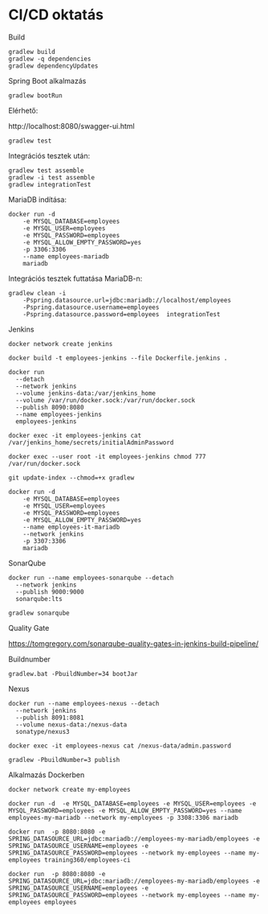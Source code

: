 # CI/CD oktatás

Build

```
gradlew build
gradlew -q dependencies 
gradlew dependencyUpdates
```

Spring Boot alkalmazás

```
gradlew bootRun
```

Elérhető:

http://localhost:8080/swagger-ui.html

```
gradlew test
```

Integrációs tesztek után:

```
gradlew test assemble
gradlew -i test assemble
gradlew integrationTest
```

MariaDB indítása:

```
docker run -d   
    -e MYSQL_DATABASE=employees    
    -e MYSQL_USER=employees    
    -e MYSQL_PASSWORD=employees    
    -e MYSQL_ALLOW_EMPTY_PASSWORD=yes   
    -p 3306:3306      
    --name employees-mariadb
    mariadb
```

Integrációs tesztek futtatása MariaDB-n:

```
gradlew clean -i 
    -Pspring.datasource.url=jdbc:mariadb://localhost/employees 
    -Pspring.datasource.username=employees 
    -Pspring.datasource.password=employees  integrationTest
```

Jenkins

```
docker network create jenkins

docker build -t employees-jenkins --file Dockerfile.jenkins .

docker run 
  --detach 
  --network jenkins 
  --volume jenkins-data:/var/jenkins_home 
  --volume /var/run/docker.sock:/var/run/docker.sock 
  --publish 8090:8080 
  --name employees-jenkins 
  employees-jenkins

docker exec -it employees-jenkins cat /var/jenkins_home/secrets/initialAdminPassword
```

```
docker exec --user root -it employees-jenkins chmod 777 /var/run/docker.sock

git update-index --chmod=+x gradlew
```

```
docker run -d   
    -e MYSQL_DATABASE=employees    
    -e MYSQL_USER=employees    
    -e MYSQL_PASSWORD=employees    
    -e MYSQL_ALLOW_EMPTY_PASSWORD=yes     
    --name employees-it-mariadb
    --network jenkins
    -p 3307:3306
    mariadb
```

SonarQube

```
docker run --name employees-sonarqube --detach 
  --network jenkins 
  --publish 9000:9000 
  sonarqube:lts
```

```
gradlew sonarqube
```

Quality Gate

https://tomgregory.com/sonarqube-quality-gates-in-jenkins-build-pipeline/

Buildnumber

```
gradlew.bat -PbuildNumber=34 bootJar
```

Nexus

```
docker run --name employees-nexus --detach
  --network jenkins
  --publish 8091:8081
  --volume nexus-data:/nexus-data
  sonatype/nexus3

docker exec -it employees-nexus cat /nexus-data/admin.password
```

```
gradlew -PbuildNumber=3 publish
```

Alkalmazás Dockerben

```
docker network create my-employees

docker run -d  -e MYSQL_DATABASE=employees -e MYSQL_USER=employees -e MYSQL_PASSWORD=employees -e MYSQL_ALLOW_EMPTY_PASSWORD=yes --name employees-my-mariadb --network my-employees -p 3308:3306 mariadb

docker run  -p 8080:8080 -e SPRING_DATASOURCE_URL=jdbc:mariadb://employees-my-mariadb/employees -e SPRING_DATASOURCE_USERNAME=employees -e SPRING_DATASOURCE_PASSWORD=employees --network my-employees --name my-employees training360/employees-ci

docker run  -p 8080:8080 -e SPRING_DATASOURCE_URL=jdbc:mariadb://employees-my-mariadb/employees -e SPRING_DATASOURCE_USERNAME=employees -e SPRING_DATASOURCE_PASSWORD=employees --network my-employees --name my-employees employees
```